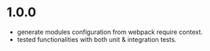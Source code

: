 # 1.0.0
* generate modules configuration from webpack require context.
* tested functionalities with both unit & integration tests.
